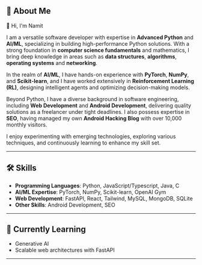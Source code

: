 ## 🚀 About Me  
👋 Hi, I'm Namit 

I am a versatile software developer with expertise in **Advanced Python** and **AI/ML**, specializing in building high-performance Python solutions. With a strong foundation in **computer science fundamentals** and mathematics, I bring deep knowledge in areas such as **data structures**, **algorithms**, **operating systems** and **networking**.  

In the realm of **AI/ML**, I have hands-on experience with **PyTorch**, **NumPy**, and **Scikit-learn**, and I have worked extensively in **Reinforcement Learning (RL)**, designing intelligent agents and optimizing decision-making models.  

Beyond Python, I have a diverse background in software engineering, including **Web Development** and **Android Development**, delivering quality solutions as a freelancer under tight deadlines. I also possess expertise in **SEO**, having managed my own **Android Hacking Blog** with over 10,000 monthly visitors.  

I enjoy experimenting with emerging technologies, exploring various techniques, and continuously learning to enhance my skill set.  

---

## 🛠️ Skills  
- **Programming Languages**: Python, JavaScript/Typescript, Java, C  
- **AI/ML Expertise**: PyTorch, NumPy, Scikit-learn, OpenAI Gym  
- **Web Development**: FastAPI, React, Tailwind, MySQL, MongoDB, SQLite
- **Other Skills**: Android Development, SEO
---

## 🌱 Currently Learning  
- Generative AI
- Scalable web architectures with FastAPI  

---

